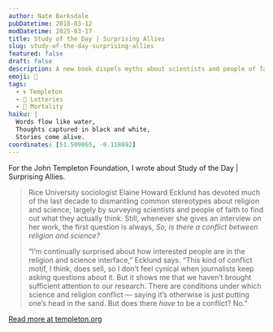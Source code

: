 ```yaml
---
author: Nate Barksdale
pubDatetime: 2018-03-12
modDatetime: 2025-03-17
title: Study of the Day | Surprising Allies
slug: study-of-the-day-surprising-allies
featured: false
draft: false
description: A new book dispels myths about scientists and people of faith
emoji: 📝
tags:
  - 🌀 Templeton
  - 🎲 Lotteries
  - 🌠 Mortality
haiku: |
  Words flow like water,
  Thoughts captured in black and white,
  Stories come alive.
coordinates: [51.509865, -0.118092]
---
```


For the John Templeton Foundation, I wrote about Study of the Day | Surprising Allies.

> Rice University sociologist Elaine Howard Ecklund has devoted much of the last decade to dismantling common stereotypes about religion and science, largely by surveying scientists and people of faith to find out what they actually think. Still, whenever she gives an interview on her work, the first question is always, *So, is there a conflict between religion and science?*
>
> “I’m continually surprised about how interested people are in the religion and science interface,” Ecklund says. “This kind of conflict motif, I think, does sell, so I don’t feel cynical when journalists keep asking questions about it. But it shows me that we haven’t brought sufficient attention to our research. There are conditions under which science and religion conflict — saying it’s otherwise is just putting one’s head in the sand. But does there *have* to be a conflict? No.”

[Read more at templeton.org](https://www.templeton.org/news/surprising-allies)
